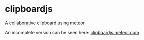 clipboardjs
===========

A collaborative clipboard using meteor

An incomplete version can be seen here: [clipboardjs.meteor.com](clipboardjs.meteor.com)